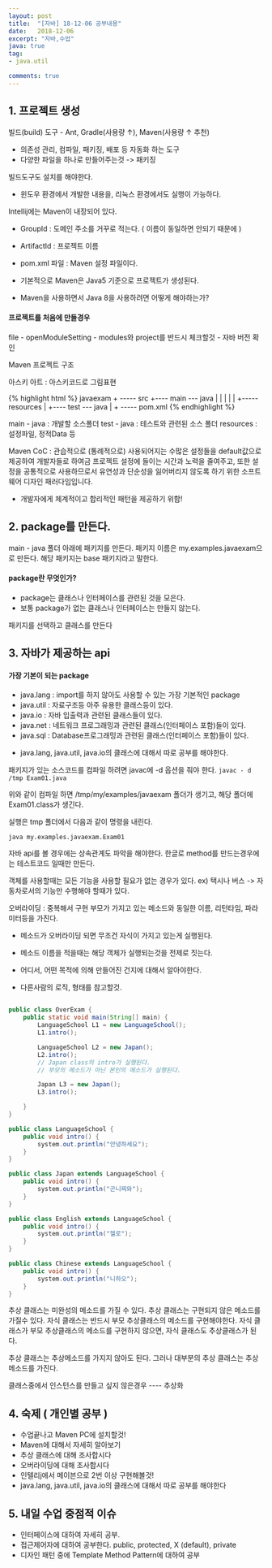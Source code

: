 ```yaml
---
layout: post
title:  "[자바] 18-12-06 공부내용"
date:   2018-12-06
excerpt: "자바,수업"
java: true
tag:
- java.util

comments: true
---
```


## 1. 프로젝트 생성

빌드(build) 도구 - Ant, Gradle(사용량 ↑), Maven(사용량 ↑ 추천)
- 의존성 관리, 컴파일, 패키징, 배포 등 자동화 하는 도구
- 다양한 파일을 하나로 만들어주는것 -> 패키징

빌드도구도 설치를 해야한다.
- 윈도우 환경에서 개발한 내용을, 리눅스 환경에서도 실행이 가능하다.

Intellij에는 Maven이 내장되어 있다.

- GroupId : 도메인 주소를 거꾸로 적는다. ( 이름이 동일하면 안되기 때문에 )
- ArtifactId : 프로젝트 이름
- pom.xml 파일 : Maven 설정 파일이다.

- 기본적으로 Maven은 Java5 기준으로 프로젝트가 생성된다.
- Maven을 사용하면서 Java 8을 사용하려면 어떻게 해야하는가?

#### 프로젝트를 처음에 만들경우

file - openModuleSetting - modules와 project를 반드시 체크할것 - 자바 버전 확인

Maven 프로젝트 구조

아스키 아트 : 아스키코드로 그림표현

{% highlight html %}
javaexam + ----- src +---- main --- java
         |           |       |
         |           |       +----- resources 
         |           +---- test --- java
         |
         + ----- pom.xml 
{% endhighlight %}     

main - java : 개발할 소스폴더
test - java : 테스트와 관련된 소스 폴더
resources : 설정파일, 정적Data 등

Maven CoC : 관습적으로 (통례적으로) 사용되어지는 수많은 설정들을 default값으로 제공하여 
개발자들로 하여금 프로젝트 설정에 들이는 시간과 노력을 줄여주고, 또한 설정을 공통적으로 
사용하므로서 유연성과 단순성을 잃어버리지 않도록 하기 위한 소프트웨어 디자인 패러다임입니다. 
* 개발자에게 체계적이고 합리적인 패턴을 제공하기 위함!

## 2. package를 만든다.

main - java 폴더 아래에 패키지를 만든다.
패키지 이름은 my.examples.javaexam으로 만든다.
해당 패키지는 base 패키지라고 말한다.

#### package란 무엇인가?

- package는 클래스나 인터페이스를 관련된 것을 모은다.
- 보통 package가 없는 클래스나 인터페이스는 만들지 않는다.

패키지를 선택하고 클래스를 만든다

## 3. 자바가 제공하는 api

#### 가장 기본이 되는 package

- java.lang : import를 하지 않아도 사용할 수 있는 가장 기본적인 package
- java.util : 자료구조등 아주 유용한 클래스등이 있다.
- java.io : 자바 입출력과 관련된 클래스들이 있다.
- java.net : 네트워크 프로그래밍과 관련된 클래스(인터페이스 포함)들이 있다.
- java.sql : Database프로그래밍과 관련된 클래스(인터페이스 포함)들이 있다.

* java.lang, java.util, java.io의 클래스에 대해서 따로 공부를 해야한다.

패키지가 있는 소스코드를 컴파일 하려면 javac에 -d 옵션을 줘야 한다.
<code>javac - d /tmp Exam01.java</code> 

위와 같이 컴파일 하면 /tmp/my/examples/javaexam 폴더가 생기고,
해당 폴더에 Exam01.class가 생긴다.

실행은 tmp 폴더에서 다음과 같이 명령을 내린다.

<code>java my.examples.javaexam.Exam01</code>

자바 api를 볼 경우에는 상속관계도 파악을 해야한다.
한글로 method를 만드는경우에는 테스트코드 일때만 만든다.

객체를 사용할때는 모든 기능을 사용할 필요가 없는 경우가 있다.
ex) 택시나 버스 -> 자동차로서의 기능만 수행해야 할때가 있다.

오버라이딩 : 중복해서 구현 
부모가 가지고 있는 메소드와 동일한 이름, 리턴타임, 파라미터등을 가진다.

* 메소드가 오버라이딩 되면 무조건 자식이 가지고 있는게 실행된다.
* 메소드 이름을 적을때는 해당 객체가 실행되는것을 전제로 짓는다.

* 어디서, 어떤 목적에 의해 만들어진 건지에 대해서 알아야한다.
* 다른사람의 로직, 형태를 참고할것.

```java

public class OverExam {
    public static void main(String[] main) {
        LanguageSchool L1 = new LanguageSchool();
        L1.intro();

        LanguageSchool L2 = new Japan();
        L2.intro(); 
        // Japan class의 intro가 실행된다.
        // 부모의 메소드가 아닌 본인의 메소드가 실행된다.

        Japan L3 = new Japan();
        L3.intro();

    }
}

public class LanguageSchool {
    public void intro() {
        system.out.println("안녕하세요");
    }
}

public class Japan extends LanguageSchool {
    public void intro() {
        system.out.println("곤니찌와");
    }
}

public class English extends LanguageSchool {
    public void intro() {
        system.out.println("헬로");
    }
}

public class Chinese extends LanguageSchool {
    public void intro() {
        system.out.println("니하오");
    }
}

```

추상 클래스는 미완성의 메소드를 가질 수 있다.
추상 클래스는 구현되지 않은 메소드를 가질수 있다.
자식 클래스는 반드시 부모 추상클래스의 메소드를 구현해야한다.
자식 클래스가 부모 추상클래스의 메소드를 구현하지 않으면,
자식 클래스도 추상클래스가 된다.

추상 클래스는 추상메소드를 가지지 않아도 된다. 
그러나 대부분의 추상 클래스는 추상 메소드를 가진다.

클래스중에서 인스턴스를 만들고 싶지 않은경우 ---- 추상화

## 4. 숙제 ( 개인별 공부 )

* 수업끝나고 Maven PC에 설치할것!
* Maven에 대해서 자세히 알아보기
* 추상 클래스에 대해 조사합시다
* 오버라이딩에 대해 조사합시다
* 인텔리j에서 메이븐으로 2번 이상 구현해볼것!
* java.lang, java.util, java.io의 클래스에 대해서 따로 공부를 해야한다

## 5. 내일 수업 중점적 이슈

* 인터페이스에 대하여 자세히 공부.
* 접근제어자에 대하여 공부한다. public, protected, X (default), private
* 디자인 패턴 중에 Template Method Pattern에 대하여 공부
